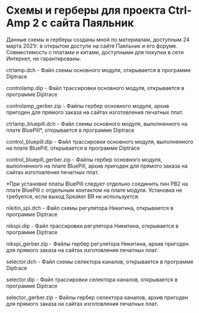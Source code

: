 # Схемы и герберы для проекта Ctrl-Amp 2 с сайта Паяльник

Данные схемы и герберы созданы мной по материалам, доступным 24 марта 2021г. в открытом доступе на сайте Паяльник и его форуме. Совместимость с платами и китами, доступными для покупки в сети Интернет, не гарантированы. 

ctrlamp.dch - Файл схемы основного модуля, открывается в программе Diptrace

controlamp.dip - Файл трассировки основного модуля, открывается в программе Diptrace

controlamp_gerber.zip - Файлы гербер основного модуля, архив пригоден для прямого заказа на сайтах изготовления печатных плат.


ctrlamp_bluepill.dch - Файл схемы основного модуля, выполненного на плате BluePill*, открывается в программе Diptrace

control_bluepill.dip - Файл трассировки основного модуля, выполненного на плате BluePill, открывается в программе Diptrace

control_bluepill_gerber.zip - Файлы гербер основного модуля, выполненного на плате BluePill, архив пригоден для прямого заказа на сайтах изготовления печатных плат.

*При установке платы BluePill следует отдельно соединить пин PB2 на плате BluePill с отдельным контактом на плате модуля. Установка не требуется, если выход Speaker BR не используется.


nikitin_spi.dch - Файл схемы регулятора Никитина, открывается в программе Diptrace

nikspi.dip - Файл трассировки регулятора Никитина, открывается в программе Diptrace

nikspi_gerber.zip - Файлы гербер регулятора Никитина, архив пригоден для прямого заказа на сайтах изготовления печатных плат.


selector.dch - Файл схемы селектора каналов, открывается в программе Diptrace

selector.dip - Файл трассировки селектора каналов, открывается в программе Diptrace

selector_gerber.zip - Файлы гербер селектора каналов, архив пригоден для прямого заказа на сайтах изготовления печатных плат.


